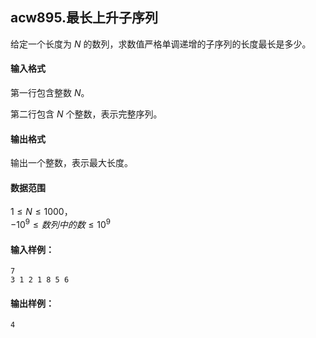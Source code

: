 ## acw895.最长上升子序列

给定一个长度为 $N$ 的数列，求数值严格单调递增的子序列的长度最长是多少。

#### 输入格式

第一行包含整数 $N$。

第二行包含 $N$ 个整数，表示完整序列。

#### 输出格式

输出一个整数，表示最大长度。

#### 数据范围

$1 \le N \le 1000$，  
$-10^9 \le 数列中的数 \le 10^9$

#### 输入样例：

```
7
3 1 2 1 8 5 6
```

#### 输出样例：

```
4
```